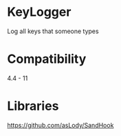 # KeyLogger
Log all keys that someone types
# Compatibility
4.4 - 11
# Libraries
https://github.com/asLody/SandHook
